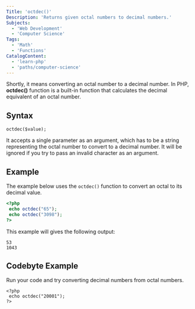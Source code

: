 ```yaml
---
Title: 'octdec()'
Description: 'Returns given octal numbers to decimal numbers.'
Subjects:
  - 'Web Development' 
  - 'Computer Science'
Tags:
  - 'Math'
  - 'Functions'
CatalogContent:
  - 'learn-php'
  - 'paths/computer-science'
---
```


Shortly, it means converting an octal number to a decimal number. In PHP, **octdec()** function is a built-in function that calculates the decimal equivalent of an octal number. 

## Syntax

```pseudo
octdec($value);
```

It accepts a single parameter as an argument, which has to be a string representing the octal number to convert to a decimal number. It will be ignored if you try to pass an invalid character as an argument.

## Example

The example below uses the `octdec()` function to convert an octal to its decimal value.

```php
<?php
 echo octdec("65");
 echo octdec("3098");
?>
```

This example will gives the following output:

```shell
53
1043
```


## Codebyte Example

Run your code and try converting decimal numbers from octal numbers.

```codebyte/php
<?php
 echo octdec("20001");
?>
```
